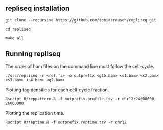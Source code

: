 repliseq installation
---------------------

`git clone --recursive https://github.com/tobiasrausch/repliseq.git`

`cd repliseq`

`make all`


Running repliseq
----------------

The order of bam files on the command line must follow the cell-cycle.

`./src/repliseq -r <ref.fa> -o outprefix <g1b.bam> <s1.bam> <s2.bam> <s3.bam> <s4.bam> <g2.bam>`

Plotting tag densities for each cell-cycle fraction.

`Rscript R/reppattern.R -f outprefix.profile.tsv -r chr12:24000000-26000000`

Plotting the replication time.

`Rscript R/reptime.R -f outprefix.reptime.tsv -r chr12`
